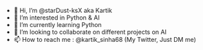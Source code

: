 - 👋 Hi, I’m @starDust-ksX aka Kartik
- 👀 I’m interested in Python & AI
- 🌱 I’m currently learning Python 
- 💞️ I’m looking to collaborate on different projects on AI
- 📫 How to reach me : @kartik_sinha68 (My Twitter, Just DM me)

<!---
starDust-ksX/starDust-ksX is a ✨ special ✨ repository because its `README.md` (this file) appears on your GitHub profile.
You can click the Preview link to take a look at your changes.
--->
